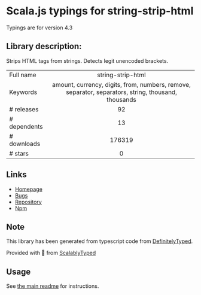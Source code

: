 
# Scala.js typings for string-strip-html

Typings are for version 4.3

## Library description:
Strips HTML tags from strings. Detects legit unencoded brackets.

|                    |                 |
| ------------------ | :-------------: |
| Full name          | string-strip-html |
| Keywords           | amount, currency, digits, from, numbers, remove, separator, separators, string, thousand, thousands |
| # releases         | 92 |
| # dependents       | 13 |
| # downloads        | 176319 |
| # stars            | 0 |

## Links
- [Homepage](https://gitlab.com/codsen/codsen/tree/master/packages/string-strip-html)
- [Bugs](https://gitlab.com/codsen/codsen/issues)
- [Repository](https://gitlab.com/codsen/codsen)
- [Npm](https://www.npmjs.com/package/string-strip-html)
    


## Note
This library has been generated from typescript code from [DefinitelyTyped](https://definitelytyped.org).

Provided with :purple_heart: from [ScalablyTyped](https://github.com/oyvindberg/ScalablyTyped)

## Usage
See [the main readme](../../readme.md) for instructions.


